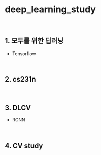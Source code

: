 # deep_learning_study

<br>

## 1. 모두를 위한 딥러닝

- Tensorflow

<br>

## 2. cs231n

<br>

## 3. DLCV

- RCNN

<br>

## 4. CV study

<br>

